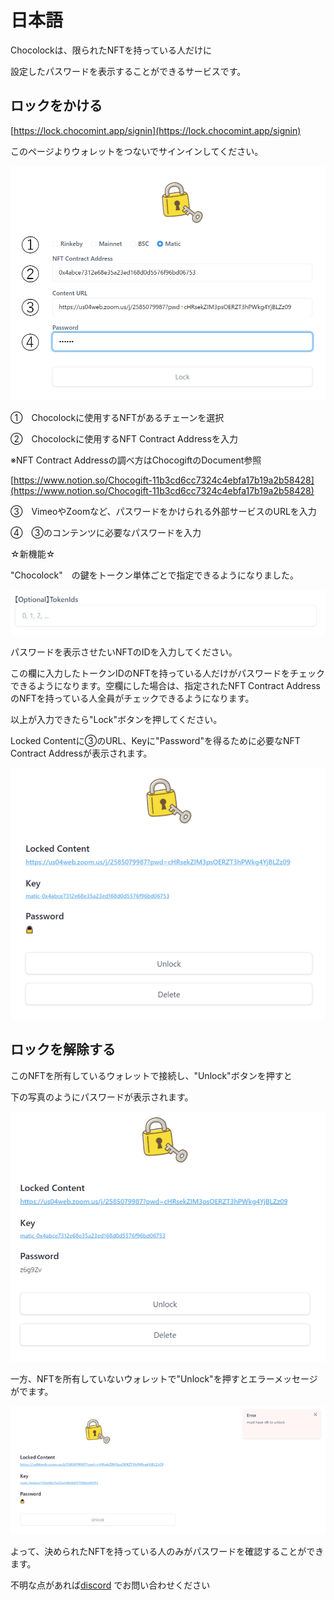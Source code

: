 # 日本語

Chocolockは、限られたNFTを持っている人だけに

設定したパスワードを表示することができるサービスです。

## ロックをかける

[https://lock.chocomint.app/signin](https://lock.chocomint.app/signin)

このページよりウォレットをつないでサインインしてください。

![](../../../.gitbook/assets/image%20%2836%29%20%281%29.png)

①　Chocolockに使用するNFTがあるチェーンを選択

②　Chocolockに使用するNFT Contract Addressを入力

※NFT Contract Addressの調べ方はChocogiftのDocument参照

[https://www.notion.so/Chocogift-11b3cd6cc7324c4ebfa17b19a2b58428](https://www.notion.so/Chocogift-11b3cd6cc7324c4ebfa17b19a2b58428)

③　VimeoやZoomなど、パスワードをかけられる外部サービスのURLを入力

④　③のコンテンツに必要なパスワードを入力

☆新機能☆

"Chocolock"　の鍵をトークン単体ごとで指定できるようになりました。

![](../../../.gitbook/assets/image%20%284%29%20%281%29.png)

パスワードを表示させたいNFTのIDを入力してください。

この欄に入力したトークンIDのNFTを持っている人だけがパスワードをチェックできるようになります。空欄にした場合は、指定されたNFT Contract AddressのNFTを持っている人全員がチェックできるようになります。

以上が入力できたら"Lock"ボタンを押してください。

Locked Contentに③のURL、Keyに"Password"を得るために必要なNFT Contract Addressが表示されます。

![](../../../.gitbook/assets/image%20%283%29%20%281%29.png)

## ロックを解除する

このNFTを所有しているウォレットで接続し、"Unlock"ボタンを押すと

下の写真のようにパスワードが表示されます。

![](../../../.gitbook/assets/image%20%2825%29%20%281%29.png)

一方、NFTを所有していないウォレットで"Unlock"を押すとエラーメッセージがでます。

![](../../../.gitbook/assets/image%20%289%29.png)

よって、決められたNFTを持っている人のみがパスワードを確認することができます。

不明な点があれば[discord](https://discord.gg/EaCUBgAu) でお問い合わせください

